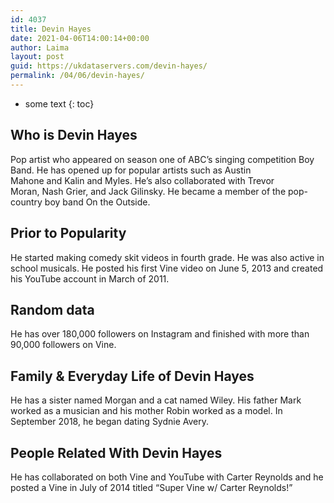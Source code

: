 ```yaml
---
id: 4037
title: Devin Hayes
date: 2021-04-06T14:00:14+00:00
author: Laima
layout: post
guid: https://ukdataservers.com/devin-hayes/
permalink: /04/06/devin-hayes/
---
```


* some text
{: toc}


## Who is Devin Hayes
                  
                  
                  
Pop artist who appeared on season one of ABC&#8217;s singing competition Boy Band. He has opened up for popular artists such as Austin Mahone and Kalin and Myles. He&#8217;s also collaborated with Trevor Moran, Nash Grier, and Jack Gilinsky. He became a member of the pop-country boy band On the Outside.
                  
              
            
              
            
                
                
                
## Prior to Popularity
                  
                  
                  
He started making comedy skit videos in fourth grade. He was also active in school musicals. He posted his first Vine video on June 5, 2013 and created his YouTube account in March of 2011. 
                  
              
            
              
            
                
                
                
## Random data
                  
                  
                  
He has over 180,000 followers on Instagram and finished with more than 90,000 followers on Vine. 
                  
              
            
              
            
                
                
                
## Family & Everyday Life of Devin Hayes
                  
                  
                  
He has a sister named Morgan and a cat named Wiley. His father Mark worked as a musician and his mother Robin worked as a model. In September 2018, he began dating Sydnie Avery.
                  
              
            
              
            
                
                
                
## People Related With Devin Hayes
                  
                  
                  
He has collaborated on both Vine and YouTube with Carter Reynolds and he posted a Vine in July of 2014 titled &#8220;Super Vine w/ Carter Reynolds!&#8221; 
                  
              
            
              
            
                
              
            
              
              
            
            
              
            
          
          
          